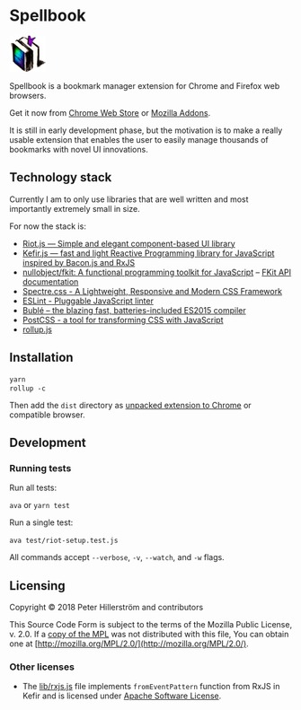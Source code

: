 # Spellbook

![](src/asset/spellbook_icon_bookmarked.png)

Spellbook is a bookmark manager extension for Chrome and Firefox web browsers.

Get it now from [Chrome Web Store](https://chrome.google.com/webstore/detail/spellbook/mpngjgnmljpfedcllnndbeeponjdjcnk) or [Mozilla Addons](https://addons.mozilla.org/fi/firefox/addon/spellbook-riot/).

It is still in early development phase, but the motivation is to make a really
usable extension that enables the user to easily manage thousands of bookmarks
with novel UI innovations.

## Technology stack

Currently I am to only use libraries that are well written and most importantly
extremely small in size.

For now the stack is:

- [Riot.js — Simple and elegant component-based UI library](https://riot.js.org/)
- [Kefir.js — fast and light Reactive Programming library for JavaScript inspired by Bacon.js and RxJS](https://kefirjs.github.io/kefir/)
- [nullobject/fkit: A functional programming toolkit for JavaScript](https://github.com/nullobject/fkit) – [FKit API documentation](https://nullobject.github.io/fkit/api.html)
- [Spectre.css - A Lightweight, Responsive and Modern CSS Framework](https://picturepan2.github.io/spectre/)
- [ESLint - Pluggable JavaScript linter](https://eslint.org/)
- [Bublé – the blazing fast, batteries-included ES2015 compiler](https://buble.surge.sh/guide/)
- [PostCSS - a tool for transforming CSS with JavaScript](https://postcss.org/)
- [rollup.js](https://rollupjs.org/guide/en)

## Installation

```
yarn
rollup -c
```

Then add the `dist` directory as [unpacked extension to Chrome](https://developer.chrome.com/extensions/getstarted#manifest) or compatible browser.

## Development

### Running tests

Run all tests:

`ava` or `yarn test`

Run a single test:

`ava test/riot-setup.test.js`

All commands accept `--verbose`, `-v`, `--watch`, and `-w` flags.

## Licensing

Copyright © 2018 Peter Hillerström and contributors

This Source Code Form is subject to the terms of the Mozilla Public
License, v. 2.0. If a [copy of the MPL](https://github.com/peterhil/spellbook/blob/master/LICENSE.txt) was not distributed with this
file, You can obtain one at [http://mozilla.org/MPL/2.0/](http://mozilla.org/MPL/2.0/).

### Other licenses

- The [lib/rxjs.js](https://github.com/peterhil/spellbook/blob/master/src/lib/rxjs.js) file implements `fromEventPattern` function from RxJS in Kefir and is licensed under [Apache Software License](http://www.apache.org/licenses/LICENSE-2.0).
